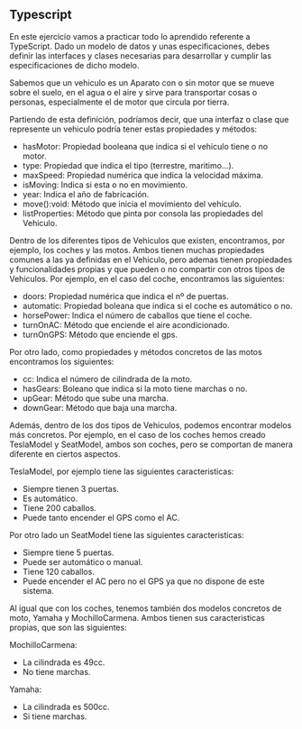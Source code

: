 ## Typescript

En este ejercicio vamos a practicar todo lo aprendido referente a TypeScript. Dado un modelo de datos y unas especificaciones, debes definir
las interfaces y clases necesarias para desarrollar y cumplir las especificaciones de dicho modelo.

Sabemos que un vehiculo es un Aparato con o sin motor que se mueve sobre el suelo, en el agua o el aire y sirve para transportar cosas o personas,
especialmente el de motor que circula por tierra.

Partiendo de esta definición, podríamos decir, que una interfaz o clase que represente un vehiculo podría tener estas propiedades y métodos:

 - hasMotor: Propiedad booleana que indica si el vehiculo tiene o no motor.
 - type: Propiedad que indica el tipo (terrestre, maritimo...).
 - maxSpeed: Propiedad numérica que indica la velocidad máxima.
 - isMoving: Indica si esta o no en movimiento.
 - year: Indica el año de fabricación.
 - move():void: Método que inicia el movimiento del vehículo.
 - listProperties: Método que pinta por consola las propiedades del Vehiculo.

 
Dentro de los diferentes tipos de Vehiculos que existen, encontramos, por ejemplo, los coches y las motos. Ambos tienen muchas propiedades comunes a las ya definidas en el Vehiculo, pero ademas tienen propiedades y funcionalidades
propias y que pueden o no compartir con otros tipos de Vehiculos. Por ejemplo, en el caso del coche, encontramos las siguientes: 

 - doors: Propiedad numérica que indica el nº de puertas.
 - automatic: Propiedad boleana que indica si el coche es automático o no.
 - horsePower: Indica el número de caballos que tiene el coche.
 - turnOnAC: Método que enciende el aire acondicionado.
 - turnOnGPS: Método que enciende el gps.
 
Por otro lado, como propiedades y métodos concretos de las motos encontramos los siguientes:
 
 - cc: Indica el número de cilindrada de la moto.
 - hasGears: Boleano que indica si la moto tiene marchas o no.
 - upGear: Método que sube una marcha.
 - downGear: Método que baja una marcha.
 
Además, dentro de los dos tipos de Vehiculos, podemos encontrar modelos más concretos. Por ejemplo, 
en el caso de los coches hemos creado TeslaModel y SeatModel, ambos son coches, pero se comportan de manera diferente en ciertos aspectos. 

TeslaModel, por ejemplo tiene las siguientes caracteristicas:

 - Siempre tienen 3 puertas.
 - Es automático.
 - Tiene 200 caballos.
 - Puede tanto encender el GPS como el AC.
 
Por otro lado un SeatModel tiene las siguientes caracteristicas:
 
 - Siempre tiene 5 puertas.
 - Puede ser automático o manual.
 - Tiene 120 caballos.
 - Puede encender el AC pero no el GPS ya que no dispone de este sistema. 
 
Al igual que con los coches, tenemos también dos modelos concretos de moto, Yamaha y MochilloCarmena. Ambos tienen sus caracteristicas propias,
que son las siguientes:

MochilloCarmena:

   - La cilindrada es 49cc.
   - No tiene marchas.
   
Yamaha: 
   
   - La cilindrada es 500cc.
   - Si tiene marchas.   